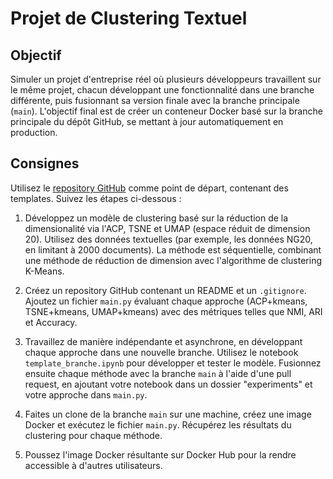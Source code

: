 # Projet de Clustering Textuel

## Objectif

Simuler un projet d'entreprise réel où plusieurs développeurs travaillent sur le même projet, chacun développant une fonctionnalité dans une branche différente, puis fusionnant sa version finale avec la branche principale (`main`). L'objectif final est de créer un conteneur Docker basé sur la branche principale du dépôt GitHub, se mettant à jour automatiquement en production.

## Consignes

Utilisez le [repository GitHub](https://github.com/MLDS-AF/Examen) comme point de départ, contenant des templates. Suivez les étapes ci-dessous :

1. Développez un modèle de clustering basé sur la réduction de la dimensionalité via l'ACP, TSNE et UMAP (espace réduit de dimension 20). Utilisez des données textuelles (par exemple, les données NG20, en limitant à 2000 documents). La méthode est séquentielle, combinant une méthode de réduction de dimension avec l'algorithme de clustering K-Means.

2. Créez un repository GitHub contenant un README et un `.gitignore`. Ajoutez un fichier `main.py` évaluant chaque approche (ACP+kmeans, TSNE+kmeans, UMAP+kmeans) avec des métriques telles que NMI, ARI et Accuracy. 

3. Travaillez de manière indépendante et asynchrone, en développant chaque approche dans une nouvelle branche. Utilisez le notebook `template_branche.ipynb` pour développer et tester le modèle. Fusionnez ensuite chaque méthode avec la branche `main` à l'aide d'une pull request, en ajoutant votre notebook dans un dossier "experiments" et votre approche dans `main.py`.

4. Faites un clone de la branche `main` sur une machine, créez une image Docker et exécutez le fichier `main.py`. Récupérez les résultats du clustering pour chaque méthode.

5. Poussez l'image Docker résultante sur Docker Hub pour la rendre accessible à d'autres utilisateurs.

